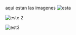aqui estan las imagenes
![esta](https://github.com/user-attachments/assets/29e2555b-c1d6-4b39-9db1-ee161622eb11)

![este 2](https://github.com/user-attachments/assets/18978b2b-0947-4929-b1c0-842d519f157b)

![est3](https://github.com/user-attachments/assets/4194d88e-b3fb-4b91-b8a4-f5a0ad08788d)



